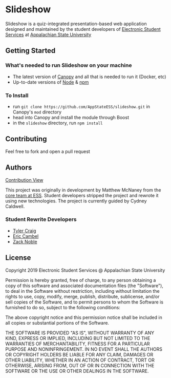 # Slideshow
Slideshow is a quiz-integrated presentation-based web application designed and maintained by the student developers of [Electronic Student Services](http://ess.appstate.edu) at [Appalachian State University](http://www.appstate.edu)
## Getting Started
### What's needed to run Slideshow on your machine
* The latest version of [Canopy](https://github.com/AppStateESS/canopy) and all that is needed to run it (Docker, etc)
* Up-to-date versions of  [Node](https://nodejs.org/en/) & [npm](https://www.npmjs.com/get-npm)
### To Install
* run `git clone https://github.com/AppStateESS/slideshow.git` in Canopy's `mod` directory
* head into Canopy and install the module through Boost
* in the `slideshow` directory, run `npm install`
## Contributing
Feel free to fork and open a pull request
## Authors
[Contribution View](https://github.com/AppStateESS/slideshow/graphs/contributors)

This project was originally in development by Matthew McNaney from the [core team at ESS](https://ess.appstate.edu/contact-us). Student developers stripped the project and rewrote it using new technologies. The project is currently guided by Cydney Caldwell.   
### Student Rewrite Developers
* [Tyler Craig](https://github.com/AppStateESS/slideshow/commits?author=tylercraig9332)
* [Eric Cambel](https://github.com/AppStateESS/slideshow/commits?author=cambelem)
* [Zack Noble](https://github.com/AppStateESS/slideshow/commits?author=zanoble) 
## License
Copyright 2019 Electronic Student Services @ Appalachian State University

Permission is hereby granted, free of charge, to any person obtaining a copy of this software and associated documentation files (the "Software"), to deal in the Software without restriction, including without limitation the rights to use, copy, modify, merge, publish, distribute, sublicense, and/or sell copies of the Software, and to permit persons to whom the Software is furnished to do so, subject to the following conditions:

The above copyright notice and this permission notice shall be included in all copies or substantial portions of the Software.

THE SOFTWARE IS PROVIDED "AS IS", WITHOUT WARRANTY OF ANY KIND, EXPRESS OR IMPLIED, INCLUDING BUT NOT LIMITED TO THE WARRANTIES OF MERCHANTABILITY, FITNESS FOR A PARTICULAR PURPOSE AND NONINFRINGEMENT. IN NO EVENT SHALL THE AUTHORS OR COPYRIGHT HOLDERS BE LIABLE FOR ANY CLAIM, DAMAGES OR OTHER LIABILITY, WHETHER IN AN ACTION OF CONTRACT, TORT OR OTHERWISE, ARISING FROM, OUT OF OR IN CONNECTION WITH THE SOFTWARE OR THE USE OR OTHER DEALINGS IN THE SOFTWARE.
